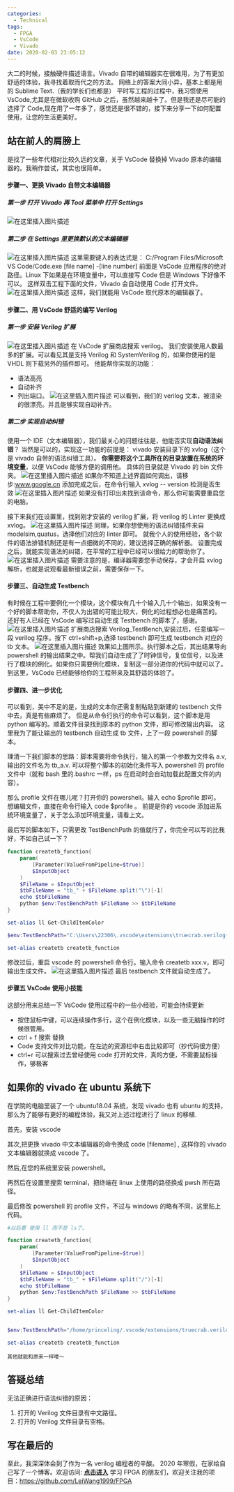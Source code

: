 ```yaml
---
categories:
  - Technical
tags:
  - FPGA
  - VsCode
  - Vivado
date: 2020-02-03 23:05:12
---
```


大二的时候，接触硬件描述语言。Vivado 自带的编辑器实在很难用，为了有更加舒适的体验，我寻找着取而代之的方法。
网络上的答案大同小异，基本上都是用的 Sublime Text.（我的学长们也都是）
平时写工程的过程中，我习惯使用 VsCode,尤其是在微软收购 GitHub 之后，虽然越来越卡了。但是我还是尽可能的选择了 Code,现在用了一年多了，感觉还是很不错的，接下来分享一下如何配置使用，让您的生活更美好。

<!-- more -->

## 站在前人的肩膀上

是找了一些年代相对比较久远的文章，关于 VsCode 替换掉 Vivado 原本的编辑器的。我稍作尝试，其实也很简单。

#### 步骤一、更换 Vivado 自带文本编辑器

##### 第一步 打开 Vivado 再 Tool 菜单中 打开 Settings

![在这里插入图片描述](https://img-blog.csdnimg.cn/20190730172400496.jpg?x-oss-process=image/watermark,type_ZmFuZ3poZW5naGVpdGk,shadow_10,text_aHR0cHM6Ly9ibG9nLmNzZG4ubmV0L3FxXzM5NDk4NzAx,size_16,color_FFFFFF,t_70)

##### 第二步 在 Settings 里更换默认的文本编辑器

![在这里插入图片描述](https://img-blog.csdnimg.cn/20190730172425179.jpg?x-oss-process=image/watermark,type_ZmFuZ3poZW5naGVpdGk,shadow_10,text_aHR0cHM6Ly9ibG9nLmNzZG4ubmV0L3FxXzM5NDk4NzAx,size_16,color_FFFFFF,t_70)
这里需要键入的表达式是： C:/Program Files/Microsoft VS Code/Code.exe [file name] -[line number]
前面是 VsCode 应用程序的绝对路径。Linux 下如果是在环境变量中，可以直接写 Code 但是 Windows 下好像不可以。
这样双击工程下面的文件，Vivado 会自动使用 Code 打开文件。
![在这里插入图片描述](https://img-blog.csdnimg.cn/20190730172648606.jpg?x-oss-process=image/watermark,type_ZmFuZ3poZW5naGVpdGk,shadow_10,text_aHR0cHM6Ly9ibG9nLmNzZG4ubmV0L3FxXzM5NDk4NzAx,size_16,color_FFFFFF,t_70)
这样，我们就能用 VsCode 取代原本的编辑器了。

#### 步骤二、用 VsCode 舒适的编写 Verilog

##### 第一步 安装 Verilog 扩展

![在这里插入图片描述](https://img-blog.csdnimg.cn/20190730172831152.jpg?x-oss-process=image/watermark,type_ZmFuZ3poZW5naGVpdGk,shadow_10,text_aHR0cHM6Ly9ibG9nLmNzZG4ubmV0L3FxXzM5NDk4NzAx,size_16,color_FFFFFF,t_70)
在 VsCode 扩展商店搜索 verilog。
我们安装使用人数最多的扩展。可以看见其是支持 Verilog 和 SystemVerilog 的，如果你使用的是 VHDL 则下载另外的插件即可。
他能帮你实现的功能：

- 语法高亮
- 自动补齐
- 列出端口。
  ![在这里插入图片描述](https://img-blog.csdnimg.cn/20190730173249308.jpg?x-oss-process=image/watermark,type_ZmFuZ3poZW5naGVpdGk,shadow_10,text_aHR0cHM6Ly9ibG9nLmNzZG4ubmV0L3FxXzM5NDk4NzAx,size_16,color_FFFFFF,t_70)
  可以看到，我们的 verilog 文本，被渲染的很漂亮。并且能够实现自动补齐。

##### 第二步 实现自动纠错

使用一个 IDE（文本编辑器），我们最关心的问题往往是，他能否实现**自动语法纠错**？
当然是可以的，实现这一功能的前提是：
vivado 安装目录下的 xvlog（这个是 vivado 自带的语法纠错工具）。
**你需要将这个工具所在的目录放置在系统的环境变量**，以便 VsCode 能够方便的调用他。
具体的目录就是 Vivado 的 bin 文件夹。
![在这里插入图片描述](https://img-blog.csdnimg.cn/20190730173554915.jpg?x-oss-process=image/watermark,type_ZmFuZ3poZW5naGVpdGk,shadow_10,text_aHR0cHM6Ly9ibG9nLmNzZG4ubmV0L3FxXzM5NDk4NzAx,size_16,color_FFFFFF,t_70)
如果你不知道上述界面如何调出，请移步:www.google.cn
添加完成之后，在命令行输入 xvlog -- version 检测是否生效
![在这里插入图片描述](https://img-blog.csdnimg.cn/20190730173907830.jpg?x-oss-process=image/watermark,type_ZmFuZ3poZW5naGVpdGk,shadow_10,text_aHR0cHM6Ly9ibG9nLmNzZG4ubmV0L3FxXzM5NDk4NzAx,size_16,color_FFFFFF,t_70)
如果没有打印出未找到该命令，那么你可能需要重启您的电脑。

接下来我们在设置里，找到刚才安装的 verilog 扩展，将 verilog 的 Linter 更换成 xvlog。
![在这里插入图片描述](https://img-blog.csdnimg.cn/2019073017403368.jpg?x-oss-process=image/watermark,type_ZmFuZ3poZW5naGVpdGk,shadow_10,text_aHR0cHM6Ly9ibG9nLmNzZG4ubmV0L3FxXzM5NDk4NzAx,size_16,color_FFFFFF,t_70)
同理，如果你想使用的语法纠错插件来自 modelsim,quatus，选择他们对应的 linter 即可。
就我个人的使用经验，各个软件的语法排错机制还是有一点细微的不同的，建议选择正确的解析器。
设置完成之后，就能实现语法的纠错，在平常的工程中已经可以很给力的帮助你了。
![在这里插入图片描述](https://img-blog.csdnimg.cn/20190730174127342.jpg?x-oss-process=image/watermark,type_ZmFuZ3poZW5naGVpdGk,shadow_10,text_aHR0cHM6Ly9ibG9nLmNzZG4ubmV0L3FxXzM5NDk4NzAx,size_16,color_FFFFFF,t_70)
需要注意的是，编译器需要您手动保存，才会开启 xvlog 解析，也就是说观看最新错误之前，需要保存一下。

#### 步骤三、自动生成 Testbench

有时候在工程中要例化一个模块，这个模块有几十个输入几十个输出，如果没有一个好的脚本帮助你，不仅人为出错的可能比较大，例化的过程想必也是痛苦的。
还好有人已经在 VsCode 编写过自动生成 Testbench 的脚本了，感谢。
![在这里插入图片描述](https://img-blog.csdnimg.cn/20190730174338671.jpg?x-oss-process=image/watermark,type_ZmFuZ3poZW5naGVpdGk,shadow_10,text_aHR0cHM6Ly9ibG9nLmNzZG4ubmV0L3FxXzM5NDk4NzAx,size_16,color_FFFFFF,t_70)
扩展商店搜索 Verilog_TestBench,安装过后，任意编写一段 verilog 程序。按下 ctrl+shift+p,选择 testbench 即可生成 testbench 对应的 tb 文本。
![在这里插入图片描述](https://img-blog.csdnimg.cn/20190730174455337.jpg?x-oss-process=image/watermark,type_ZmFuZ3poZW5naGVpdGk,shadow_10,text_aHR0cHM6Ly9ibG9nLmNzZG4ubmV0L3FxXzM5NDk4NzAx,size_16,color_FFFFFF,t_70)
效果如上图所示。执行脚本之后，其出结果导向 powershell 的输出结果之中。帮我们自动生成了了时钟信号，复位信号，以及进行了模块的例化。如果你只需要例化模块，复制这一部分进你的代码中就可以了。到这里，VsCode 已经能够给你的工程带来及其舒适的体验了。

#### 步骤四、进一步优化

可以看到，美中不足的是，生成的文本你还需复制粘贴到新建的 testbench 文件中去，真是有些麻烦了。
但是从命令行执行的命令可以看到，这个脚本是用 python 编写的。顺着文件目录找到原本的 python 文件，即可修改输出内容。
这里我为了能让输出的 testbench 自动生成 tb 文件，上了一段 powershell 的脚本。

理清一下我们脚本的思路：脚本需要将命令执行，输入的第一个参数为文件名 a.v,输出的文件名为 tb_a.v.
可以将整个脚本的初始化条件写入 powershell 的 profile 文件中（就和 bash 里的.bashrc 一样，ps 在启动时会自动加载此配置文件的内容）。

那么 profile 文件在哪儿呢？打开你的 powershell。输入 echo $profile 即可。
想编辑文件，直接在命令行输入 code $profile 。
前提是你的 vscode 添加进系统环境变量了，关于怎么添加环境变量，请看上文。

最后写的脚本如下，只需更改 TestBenchPath 的值就行了，你完全可以写的比我好，不如自己试一下？

```powershell
function createtb_function{
    param(
        [Parameter(ValueFromPipeline=$true)]
        $InputObject
    )
    $FileName = $InputObject
    $tbFileName = "tb_" + $FileName.split("\")[-1]
    echo $tbFileName
    python $env:TestBenchPath $FileName >> $tbFileName
}

set-alias ll Get-ChildItemColor

$env:TestBenchPath="C:\Users\22306\.vscode\extensions\truecrab.verilog-testbench-instance-0.0.5\out\vTbgenerator.py"

set-alias createtb createtb_function
```

修改过后，重启 vscode 的 powershell 命令行。输入命令 createtb xxx.v，即可输出生成文件。
![在这里插入图片描述](https://img-blog.csdnimg.cn/2019073017491592.jpg?x-oss-process=image/watermark,type_ZmFuZ3poZW5naGVpdGk,shadow_10,text_aHR0cHM6Ly9ibG9nLmNzZG4ubmV0L3FxXzM5NDk4NzAx,size_16,color_FFFFFF,t_70)
最后 testbench 文件就自动生成了。

#### 步骤五 VsCode 使用小技能

这部分用来总结一下 VsCode 使用过程中的一些小经验，可能会持续更新

- 按住鼠标中键，可以连续操作多行，这个在例化模块，以及一些无脑操作的时候很管用。
- ctrl + f 搜索 替换
- Code 支持文件对比功能，在左边的资源栏中右击比较即可（抄代码很方便）
- ctrl+r 可以搜索过去曾经使用 code 打开的文件，真的方便，不需要鼠标操作，够极客

## 如果你的 vivado 在 ubuntu 系统下

在学院的电脑里装了一个 ubuntu18.04 系统，发现 vivado 也有 ubuntu 的支持，那么为了能够有更好的编程体验，我又对上述过程进行了 linux 的移植.

首先，安装 vscode

其次,把更换 vivado 中文本编辑器的命令换成 code [filename] , 这样你的 vivado 文本编辑器就换成 vscode 了。

然后,在您的系统里安装 powershell。

再然后在设置里搜索 terminal，把终端在 linux 上使用的路径换成 pwsh 所在路径。

最后修改 powershell 的 profile 文件，不过与 windows 的略有不同，这里贴上代码。

```powershell
#以后要 使用 ll 而不是 ls了。

function createtb_function{
    param(
        [Parameter(ValueFromPipeline=$true)]
        $InputObject
    )
    $FileName = $InputObject
    $tbFileName = "tb_" + $FileName.split("/")[-1]
    echo $tbFileName
    python $env:TestBenchPath $FileName >> $tbFileName
}

set-alias ll Get-ChildItemColor


$env:TestBenchPath="/home/princeling/.vscode/extensions/truecrab.verilog-testbench-instance-0.0.5/out/vTbgenerator.py"

set-alias createtb createtb_function
```

    其他就能和原来一样喽～

## 答疑总结

无法正确进行语法纠错的原因：

1. 打开的 Verilog 文件目录有中文路径。
2. 打开的 Verilog 文件目录有空格。

## 写在最后的

至此，我深深体会到了作为一名 verilog 编程者的辛酸。
2020 年寒假，在家给自己写了一个博客。欢迎访问:
[**点击进入**](http://www.leiblog.wang)
学习 FPGA 的朋友们，欢迎关注我的项目：https://github.com/LeiWang1999/FPGA
